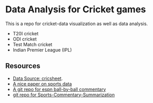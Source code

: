 # Data Analysis for Cricket games

This is a repo for cricket-data visualization as well as data analysis.

- T20I cricket
- ODI cricket
- Test Match cricket 
- Indian Premier League (IPL) 


## Resources
- [Data Source: cricsheet](https://cricsheet.org/downloads/).
- [A nice paper on sports data](https://www.sciencedirect.com/science/article/pii/S2210832717301485)
- [A git repo for espn ball-by-ball commentary](https://github.com/ahmedbatty/ESPNCricInfo-BallByBall)
- [git repo for Sports-Commentary-Summarization](https://github.com/theanirudhvyas/Sports-Commentary-Summarization)
